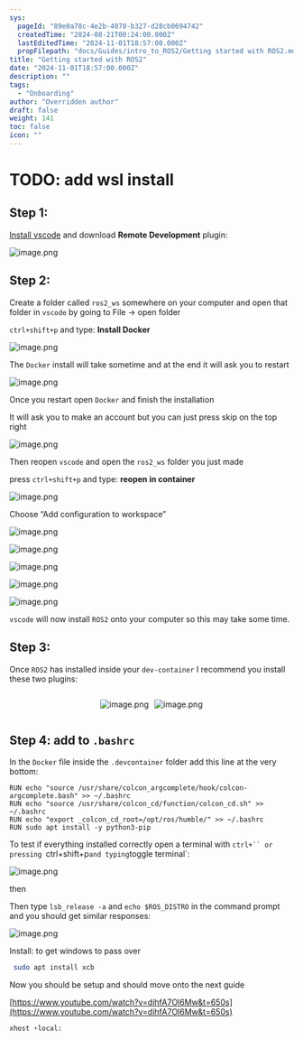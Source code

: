 ```yaml
---
sys:
  pageId: "89e0a78c-4e2b-4070-b327-d28cb0694742"
  createdTime: "2024-08-21T00:24:00.000Z"
  lastEditedTime: "2024-11-01T18:57:00.000Z"
  propFilepath: "docs/Guides/intro_to_ROS2/Getting started with ROS2.md"
title: "Getting started with ROS2"
date: "2024-11-01T18:57:00.000Z"
description: ""
tags:
  - "Onboarding"
author: "Overridden author"
draft: false
weight: 141
toc: false
icon: ""
---
```


# TODO: add wsl install

## Step 1:

[Install vscode](https://code.visualstudio.com/download) and download **Remote Development** plugin:

![image.png](https://prod-files-secure.s3.us-west-2.amazonaws.com/d518164a-d88e-44d1-a4ee-3adb3bd8bce0/efb52993-1881-4a40-b95e-6f020334f022/image.png?X-Amz-Algorithm=AWS4-HMAC-SHA256&X-Amz-Content-Sha256=UNSIGNED-PAYLOAD&X-Amz-Credential=ASIAZI2LB466SX3OFMFK%2F20250221%2Fus-west-2%2Fs3%2Faws4_request&X-Amz-Date=20250221T070812Z&X-Amz-Expires=3600&X-Amz-Security-Token=IQoJb3JpZ2luX2VjEKf%2F%2F%2F%2F%2F%2F%2F%2F%2F%2FwEaCXVzLXdlc3QtMiJHMEUCIDzr%2FVu4kYcM4uqNeoUZgKvm99qw2bAaBOsuEIiMqm1RAiEApLaRzDceDU8Oy2yFoHIkq6648m7fPGPCNNcZUahZGjgqiAQI0P%2F%2F%2F%2F%2F%2F%2F%2F%2F%2FARAAGgw2Mzc0MjMxODM4MDUiDHt%2F2acNZJmUSeyXUyrcA43pMsnTe1egXglrIcCC2msjfXEo7wji8FZoVSc3N5CtLEtn2eeexAua0tUWjduK57egjyRQuEF4A2KW024LqhQKW6sQHaE0I3SrW%2FBuMKvX8fiMbSNdQfDSVswscx6CtdW3Igo0YTXfsME4J4Gt2jaoxEFtRT%2B87jCup5rTiL5SmgC6xGj5dAeOnXINL7MVL5Clemvhx%2BvbCFCI%2F5ruOcK2NWwe3I%2Bu3WY3WI2Qrx3Rn5wJbc4Z6TS1%2BfbVX2z%2BXC7NPANSto3NaTIqYm7XjMyIBCEP80QEn1pq48tu1roJRUM7eQ3B81lCrgWOUe5CLUIZ0vJ5%2FyJlmlNQFrIl9oadICVYxXvr%2FrPHEQIbU3p8Od0mGv62ygwZN2xAAo%2BggaxHhYTrE0RZLCF6DQNXAwkVUdKYPeK92leya0VtQH8ZuTqiGCWkviPyfvyYG4IN4y54MbPuYDkIq7kUyV2fclvv3dHDXetwkapo9zz1PTr4F52Jvscc%2BYon9QVrAvro%2BjVZFf8sfOaAoMLWxSu%2BbqBDoiuSGuLSLU%2BzdPPQZFcuMQysuwS5z1C6j6bTSNVCd8oBJHaiMElOHz%2FAMjGVf0kP0cAK4KTQuFd2wTgw2BtmbD8xyRep8mu98LvcMJXB4L0GOqUBpZvGDWbFlNq7sQFpdgu%2F2Ayq76iHYci%2FkOrOjrm%2F2CDHzZHX57FoVeIvUHn%2BuEJubdQSlXKNFhhty3tHsSWIrRaeOBBLsWlRoXuIutVStC%2BioxRleE2ypKqHbEOdHKnzppsXcVlGYok64U4rwNJRUltup8KzRuv6p3icDl%2BtAHYyHdU%2Bk63otdRJ%2BzHbzFu47m5%2FspxiDxE%2FL3D0fd5RPgvp43n4&X-Amz-Signature=46c2f7ae0cc310f8fc5a0a8d18aff7b81f4c596f21f99c703dd8c52324952740&X-Amz-SignedHeaders=host&x-id=GetObject)

## Step 2:

Create a folder called `ros2_ws` somewhere on your computer and open that folder in `vscode` by going to File → open folder 

`ctrl+shift+p` and type: **Install Docker**

![image.png](https://prod-files-secure.s3.us-west-2.amazonaws.com/d518164a-d88e-44d1-a4ee-3adb3bd8bce0/2269dc0e-1cd5-47ff-bceb-c04ad9b2eab0/image.png?X-Amz-Algorithm=AWS4-HMAC-SHA256&X-Amz-Content-Sha256=UNSIGNED-PAYLOAD&X-Amz-Credential=ASIAZI2LB466SX3OFMFK%2F20250221%2Fus-west-2%2Fs3%2Faws4_request&X-Amz-Date=20250221T070812Z&X-Amz-Expires=3600&X-Amz-Security-Token=IQoJb3JpZ2luX2VjEKf%2F%2F%2F%2F%2F%2F%2F%2F%2F%2FwEaCXVzLXdlc3QtMiJHMEUCIDzr%2FVu4kYcM4uqNeoUZgKvm99qw2bAaBOsuEIiMqm1RAiEApLaRzDceDU8Oy2yFoHIkq6648m7fPGPCNNcZUahZGjgqiAQI0P%2F%2F%2F%2F%2F%2F%2F%2F%2F%2FARAAGgw2Mzc0MjMxODM4MDUiDHt%2F2acNZJmUSeyXUyrcA43pMsnTe1egXglrIcCC2msjfXEo7wji8FZoVSc3N5CtLEtn2eeexAua0tUWjduK57egjyRQuEF4A2KW024LqhQKW6sQHaE0I3SrW%2FBuMKvX8fiMbSNdQfDSVswscx6CtdW3Igo0YTXfsME4J4Gt2jaoxEFtRT%2B87jCup5rTiL5SmgC6xGj5dAeOnXINL7MVL5Clemvhx%2BvbCFCI%2F5ruOcK2NWwe3I%2Bu3WY3WI2Qrx3Rn5wJbc4Z6TS1%2BfbVX2z%2BXC7NPANSto3NaTIqYm7XjMyIBCEP80QEn1pq48tu1roJRUM7eQ3B81lCrgWOUe5CLUIZ0vJ5%2FyJlmlNQFrIl9oadICVYxXvr%2FrPHEQIbU3p8Od0mGv62ygwZN2xAAo%2BggaxHhYTrE0RZLCF6DQNXAwkVUdKYPeK92leya0VtQH8ZuTqiGCWkviPyfvyYG4IN4y54MbPuYDkIq7kUyV2fclvv3dHDXetwkapo9zz1PTr4F52Jvscc%2BYon9QVrAvro%2BjVZFf8sfOaAoMLWxSu%2BbqBDoiuSGuLSLU%2BzdPPQZFcuMQysuwS5z1C6j6bTSNVCd8oBJHaiMElOHz%2FAMjGVf0kP0cAK4KTQuFd2wTgw2BtmbD8xyRep8mu98LvcMJXB4L0GOqUBpZvGDWbFlNq7sQFpdgu%2F2Ayq76iHYci%2FkOrOjrm%2F2CDHzZHX57FoVeIvUHn%2BuEJubdQSlXKNFhhty3tHsSWIrRaeOBBLsWlRoXuIutVStC%2BioxRleE2ypKqHbEOdHKnzppsXcVlGYok64U4rwNJRUltup8KzRuv6p3icDl%2BtAHYyHdU%2Bk63otdRJ%2BzHbzFu47m5%2FspxiDxE%2FL3D0fd5RPgvp43n4&X-Amz-Signature=f1e056a18e26b02d0705f496663a4a2a8f93cc3d720d9449395ec5e77a080f49&X-Amz-SignedHeaders=host&x-id=GetObject)

The `Docker` install will take sometime and at the end it will ask you to restart

![image.png](https://prod-files-secure.s3.us-west-2.amazonaws.com/d518164a-d88e-44d1-a4ee-3adb3bd8bce0/ed233f78-be33-4b1f-b89c-9c346c0e961e/image.png?X-Amz-Algorithm=AWS4-HMAC-SHA256&X-Amz-Content-Sha256=UNSIGNED-PAYLOAD&X-Amz-Credential=ASIAZI2LB466SX3OFMFK%2F20250221%2Fus-west-2%2Fs3%2Faws4_request&X-Amz-Date=20250221T070812Z&X-Amz-Expires=3600&X-Amz-Security-Token=IQoJb3JpZ2luX2VjEKf%2F%2F%2F%2F%2F%2F%2F%2F%2F%2FwEaCXVzLXdlc3QtMiJHMEUCIDzr%2FVu4kYcM4uqNeoUZgKvm99qw2bAaBOsuEIiMqm1RAiEApLaRzDceDU8Oy2yFoHIkq6648m7fPGPCNNcZUahZGjgqiAQI0P%2F%2F%2F%2F%2F%2F%2F%2F%2F%2FARAAGgw2Mzc0MjMxODM4MDUiDHt%2F2acNZJmUSeyXUyrcA43pMsnTe1egXglrIcCC2msjfXEo7wji8FZoVSc3N5CtLEtn2eeexAua0tUWjduK57egjyRQuEF4A2KW024LqhQKW6sQHaE0I3SrW%2FBuMKvX8fiMbSNdQfDSVswscx6CtdW3Igo0YTXfsME4J4Gt2jaoxEFtRT%2B87jCup5rTiL5SmgC6xGj5dAeOnXINL7MVL5Clemvhx%2BvbCFCI%2F5ruOcK2NWwe3I%2Bu3WY3WI2Qrx3Rn5wJbc4Z6TS1%2BfbVX2z%2BXC7NPANSto3NaTIqYm7XjMyIBCEP80QEn1pq48tu1roJRUM7eQ3B81lCrgWOUe5CLUIZ0vJ5%2FyJlmlNQFrIl9oadICVYxXvr%2FrPHEQIbU3p8Od0mGv62ygwZN2xAAo%2BggaxHhYTrE0RZLCF6DQNXAwkVUdKYPeK92leya0VtQH8ZuTqiGCWkviPyfvyYG4IN4y54MbPuYDkIq7kUyV2fclvv3dHDXetwkapo9zz1PTr4F52Jvscc%2BYon9QVrAvro%2BjVZFf8sfOaAoMLWxSu%2BbqBDoiuSGuLSLU%2BzdPPQZFcuMQysuwS5z1C6j6bTSNVCd8oBJHaiMElOHz%2FAMjGVf0kP0cAK4KTQuFd2wTgw2BtmbD8xyRep8mu98LvcMJXB4L0GOqUBpZvGDWbFlNq7sQFpdgu%2F2Ayq76iHYci%2FkOrOjrm%2F2CDHzZHX57FoVeIvUHn%2BuEJubdQSlXKNFhhty3tHsSWIrRaeOBBLsWlRoXuIutVStC%2BioxRleE2ypKqHbEOdHKnzppsXcVlGYok64U4rwNJRUltup8KzRuv6p3icDl%2BtAHYyHdU%2Bk63otdRJ%2BzHbzFu47m5%2FspxiDxE%2FL3D0fd5RPgvp43n4&X-Amz-Signature=f2cb7f66f94b5861ea285e0b3ef95bd843221c8e97f8c94a013eefb4e87d6516&X-Amz-SignedHeaders=host&x-id=GetObject)

Once you restart open `Docker` and finish the installation

It will ask you to make an account but you can just press skip on the top right

![image.png](https://prod-files-secure.s3.us-west-2.amazonaws.com/d518164a-d88e-44d1-a4ee-3adb3bd8bce0/21010ad9-1659-4fd9-9f59-9932a09b2a3d/image.png?X-Amz-Algorithm=AWS4-HMAC-SHA256&X-Amz-Content-Sha256=UNSIGNED-PAYLOAD&X-Amz-Credential=ASIAZI2LB466SX3OFMFK%2F20250221%2Fus-west-2%2Fs3%2Faws4_request&X-Amz-Date=20250221T070812Z&X-Amz-Expires=3600&X-Amz-Security-Token=IQoJb3JpZ2luX2VjEKf%2F%2F%2F%2F%2F%2F%2F%2F%2F%2FwEaCXVzLXdlc3QtMiJHMEUCIDzr%2FVu4kYcM4uqNeoUZgKvm99qw2bAaBOsuEIiMqm1RAiEApLaRzDceDU8Oy2yFoHIkq6648m7fPGPCNNcZUahZGjgqiAQI0P%2F%2F%2F%2F%2F%2F%2F%2F%2F%2FARAAGgw2Mzc0MjMxODM4MDUiDHt%2F2acNZJmUSeyXUyrcA43pMsnTe1egXglrIcCC2msjfXEo7wji8FZoVSc3N5CtLEtn2eeexAua0tUWjduK57egjyRQuEF4A2KW024LqhQKW6sQHaE0I3SrW%2FBuMKvX8fiMbSNdQfDSVswscx6CtdW3Igo0YTXfsME4J4Gt2jaoxEFtRT%2B87jCup5rTiL5SmgC6xGj5dAeOnXINL7MVL5Clemvhx%2BvbCFCI%2F5ruOcK2NWwe3I%2Bu3WY3WI2Qrx3Rn5wJbc4Z6TS1%2BfbVX2z%2BXC7NPANSto3NaTIqYm7XjMyIBCEP80QEn1pq48tu1roJRUM7eQ3B81lCrgWOUe5CLUIZ0vJ5%2FyJlmlNQFrIl9oadICVYxXvr%2FrPHEQIbU3p8Od0mGv62ygwZN2xAAo%2BggaxHhYTrE0RZLCF6DQNXAwkVUdKYPeK92leya0VtQH8ZuTqiGCWkviPyfvyYG4IN4y54MbPuYDkIq7kUyV2fclvv3dHDXetwkapo9zz1PTr4F52Jvscc%2BYon9QVrAvro%2BjVZFf8sfOaAoMLWxSu%2BbqBDoiuSGuLSLU%2BzdPPQZFcuMQysuwS5z1C6j6bTSNVCd8oBJHaiMElOHz%2FAMjGVf0kP0cAK4KTQuFd2wTgw2BtmbD8xyRep8mu98LvcMJXB4L0GOqUBpZvGDWbFlNq7sQFpdgu%2F2Ayq76iHYci%2FkOrOjrm%2F2CDHzZHX57FoVeIvUHn%2BuEJubdQSlXKNFhhty3tHsSWIrRaeOBBLsWlRoXuIutVStC%2BioxRleE2ypKqHbEOdHKnzppsXcVlGYok64U4rwNJRUltup8KzRuv6p3icDl%2BtAHYyHdU%2Bk63otdRJ%2BzHbzFu47m5%2FspxiDxE%2FL3D0fd5RPgvp43n4&X-Amz-Signature=6f19298ffda35889d1079831935e234d6d2cc4a14f61fa6ff136a180a91262a5&X-Amz-SignedHeaders=host&x-id=GetObject)

Then reopen `vscode` and open the `ros2_ws` folder you just made

press `ctrl+shift+p` and type: **reopen in container**

![image.png](https://prod-files-secure.s3.us-west-2.amazonaws.com/d518164a-d88e-44d1-a4ee-3adb3bd8bce0/4e93b8c2-41ad-488c-8095-c74205196118/image.png?X-Amz-Algorithm=AWS4-HMAC-SHA256&X-Amz-Content-Sha256=UNSIGNED-PAYLOAD&X-Amz-Credential=ASIAZI2LB466SX3OFMFK%2F20250221%2Fus-west-2%2Fs3%2Faws4_request&X-Amz-Date=20250221T070812Z&X-Amz-Expires=3600&X-Amz-Security-Token=IQoJb3JpZ2luX2VjEKf%2F%2F%2F%2F%2F%2F%2F%2F%2F%2FwEaCXVzLXdlc3QtMiJHMEUCIDzr%2FVu4kYcM4uqNeoUZgKvm99qw2bAaBOsuEIiMqm1RAiEApLaRzDceDU8Oy2yFoHIkq6648m7fPGPCNNcZUahZGjgqiAQI0P%2F%2F%2F%2F%2F%2F%2F%2F%2F%2FARAAGgw2Mzc0MjMxODM4MDUiDHt%2F2acNZJmUSeyXUyrcA43pMsnTe1egXglrIcCC2msjfXEo7wji8FZoVSc3N5CtLEtn2eeexAua0tUWjduK57egjyRQuEF4A2KW024LqhQKW6sQHaE0I3SrW%2FBuMKvX8fiMbSNdQfDSVswscx6CtdW3Igo0YTXfsME4J4Gt2jaoxEFtRT%2B87jCup5rTiL5SmgC6xGj5dAeOnXINL7MVL5Clemvhx%2BvbCFCI%2F5ruOcK2NWwe3I%2Bu3WY3WI2Qrx3Rn5wJbc4Z6TS1%2BfbVX2z%2BXC7NPANSto3NaTIqYm7XjMyIBCEP80QEn1pq48tu1roJRUM7eQ3B81lCrgWOUe5CLUIZ0vJ5%2FyJlmlNQFrIl9oadICVYxXvr%2FrPHEQIbU3p8Od0mGv62ygwZN2xAAo%2BggaxHhYTrE0RZLCF6DQNXAwkVUdKYPeK92leya0VtQH8ZuTqiGCWkviPyfvyYG4IN4y54MbPuYDkIq7kUyV2fclvv3dHDXetwkapo9zz1PTr4F52Jvscc%2BYon9QVrAvro%2BjVZFf8sfOaAoMLWxSu%2BbqBDoiuSGuLSLU%2BzdPPQZFcuMQysuwS5z1C6j6bTSNVCd8oBJHaiMElOHz%2FAMjGVf0kP0cAK4KTQuFd2wTgw2BtmbD8xyRep8mu98LvcMJXB4L0GOqUBpZvGDWbFlNq7sQFpdgu%2F2Ayq76iHYci%2FkOrOjrm%2F2CDHzZHX57FoVeIvUHn%2BuEJubdQSlXKNFhhty3tHsSWIrRaeOBBLsWlRoXuIutVStC%2BioxRleE2ypKqHbEOdHKnzppsXcVlGYok64U4rwNJRUltup8KzRuv6p3icDl%2BtAHYyHdU%2Bk63otdRJ%2BzHbzFu47m5%2FspxiDxE%2FL3D0fd5RPgvp43n4&X-Amz-Signature=c1ba36eb70d0c911774e6472b760802f9e387cb7faa55193b27d4f1f4cf853a9&X-Amz-SignedHeaders=host&x-id=GetObject)

Choose “Add configuration to workspace”

![image.png](https://prod-files-secure.s3.us-west-2.amazonaws.com/d518164a-d88e-44d1-a4ee-3adb3bd8bce0/9560b282-5060-4989-ba37-97e7b2c22476/image.png?X-Amz-Algorithm=AWS4-HMAC-SHA256&X-Amz-Content-Sha256=UNSIGNED-PAYLOAD&X-Amz-Credential=ASIAZI2LB466SX3OFMFK%2F20250221%2Fus-west-2%2Fs3%2Faws4_request&X-Amz-Date=20250221T070812Z&X-Amz-Expires=3600&X-Amz-Security-Token=IQoJb3JpZ2luX2VjEKf%2F%2F%2F%2F%2F%2F%2F%2F%2F%2FwEaCXVzLXdlc3QtMiJHMEUCIDzr%2FVu4kYcM4uqNeoUZgKvm99qw2bAaBOsuEIiMqm1RAiEApLaRzDceDU8Oy2yFoHIkq6648m7fPGPCNNcZUahZGjgqiAQI0P%2F%2F%2F%2F%2F%2F%2F%2F%2F%2FARAAGgw2Mzc0MjMxODM4MDUiDHt%2F2acNZJmUSeyXUyrcA43pMsnTe1egXglrIcCC2msjfXEo7wji8FZoVSc3N5CtLEtn2eeexAua0tUWjduK57egjyRQuEF4A2KW024LqhQKW6sQHaE0I3SrW%2FBuMKvX8fiMbSNdQfDSVswscx6CtdW3Igo0YTXfsME4J4Gt2jaoxEFtRT%2B87jCup5rTiL5SmgC6xGj5dAeOnXINL7MVL5Clemvhx%2BvbCFCI%2F5ruOcK2NWwe3I%2Bu3WY3WI2Qrx3Rn5wJbc4Z6TS1%2BfbVX2z%2BXC7NPANSto3NaTIqYm7XjMyIBCEP80QEn1pq48tu1roJRUM7eQ3B81lCrgWOUe5CLUIZ0vJ5%2FyJlmlNQFrIl9oadICVYxXvr%2FrPHEQIbU3p8Od0mGv62ygwZN2xAAo%2BggaxHhYTrE0RZLCF6DQNXAwkVUdKYPeK92leya0VtQH8ZuTqiGCWkviPyfvyYG4IN4y54MbPuYDkIq7kUyV2fclvv3dHDXetwkapo9zz1PTr4F52Jvscc%2BYon9QVrAvro%2BjVZFf8sfOaAoMLWxSu%2BbqBDoiuSGuLSLU%2BzdPPQZFcuMQysuwS5z1C6j6bTSNVCd8oBJHaiMElOHz%2FAMjGVf0kP0cAK4KTQuFd2wTgw2BtmbD8xyRep8mu98LvcMJXB4L0GOqUBpZvGDWbFlNq7sQFpdgu%2F2Ayq76iHYci%2FkOrOjrm%2F2CDHzZHX57FoVeIvUHn%2BuEJubdQSlXKNFhhty3tHsSWIrRaeOBBLsWlRoXuIutVStC%2BioxRleE2ypKqHbEOdHKnzppsXcVlGYok64U4rwNJRUltup8KzRuv6p3icDl%2BtAHYyHdU%2Bk63otdRJ%2BzHbzFu47m5%2FspxiDxE%2FL3D0fd5RPgvp43n4&X-Amz-Signature=419a1dd130dc2e9f877109d7202a4c041d9468e31c09d8433f40a3000be2e6c8&X-Amz-SignedHeaders=host&x-id=GetObject)

![image.png](https://prod-files-secure.s3.us-west-2.amazonaws.com/d518164a-d88e-44d1-a4ee-3adb3bd8bce0/2ee63f81-886b-48e8-a553-dc6e5eac99e4/image.png?X-Amz-Algorithm=AWS4-HMAC-SHA256&X-Amz-Content-Sha256=UNSIGNED-PAYLOAD&X-Amz-Credential=ASIAZI2LB466SX3OFMFK%2F20250221%2Fus-west-2%2Fs3%2Faws4_request&X-Amz-Date=20250221T070812Z&X-Amz-Expires=3600&X-Amz-Security-Token=IQoJb3JpZ2luX2VjEKf%2F%2F%2F%2F%2F%2F%2F%2F%2F%2FwEaCXVzLXdlc3QtMiJHMEUCIDzr%2FVu4kYcM4uqNeoUZgKvm99qw2bAaBOsuEIiMqm1RAiEApLaRzDceDU8Oy2yFoHIkq6648m7fPGPCNNcZUahZGjgqiAQI0P%2F%2F%2F%2F%2F%2F%2F%2F%2F%2FARAAGgw2Mzc0MjMxODM4MDUiDHt%2F2acNZJmUSeyXUyrcA43pMsnTe1egXglrIcCC2msjfXEo7wji8FZoVSc3N5CtLEtn2eeexAua0tUWjduK57egjyRQuEF4A2KW024LqhQKW6sQHaE0I3SrW%2FBuMKvX8fiMbSNdQfDSVswscx6CtdW3Igo0YTXfsME4J4Gt2jaoxEFtRT%2B87jCup5rTiL5SmgC6xGj5dAeOnXINL7MVL5Clemvhx%2BvbCFCI%2F5ruOcK2NWwe3I%2Bu3WY3WI2Qrx3Rn5wJbc4Z6TS1%2BfbVX2z%2BXC7NPANSto3NaTIqYm7XjMyIBCEP80QEn1pq48tu1roJRUM7eQ3B81lCrgWOUe5CLUIZ0vJ5%2FyJlmlNQFrIl9oadICVYxXvr%2FrPHEQIbU3p8Od0mGv62ygwZN2xAAo%2BggaxHhYTrE0RZLCF6DQNXAwkVUdKYPeK92leya0VtQH8ZuTqiGCWkviPyfvyYG4IN4y54MbPuYDkIq7kUyV2fclvv3dHDXetwkapo9zz1PTr4F52Jvscc%2BYon9QVrAvro%2BjVZFf8sfOaAoMLWxSu%2BbqBDoiuSGuLSLU%2BzdPPQZFcuMQysuwS5z1C6j6bTSNVCd8oBJHaiMElOHz%2FAMjGVf0kP0cAK4KTQuFd2wTgw2BtmbD8xyRep8mu98LvcMJXB4L0GOqUBpZvGDWbFlNq7sQFpdgu%2F2Ayq76iHYci%2FkOrOjrm%2F2CDHzZHX57FoVeIvUHn%2BuEJubdQSlXKNFhhty3tHsSWIrRaeOBBLsWlRoXuIutVStC%2BioxRleE2ypKqHbEOdHKnzppsXcVlGYok64U4rwNJRUltup8KzRuv6p3icDl%2BtAHYyHdU%2Bk63otdRJ%2BzHbzFu47m5%2FspxiDxE%2FL3D0fd5RPgvp43n4&X-Amz-Signature=61f366e9acf7da47e0638eeb83e72250d46a65d5750dd2d2ece5ca94edcf289c&X-Amz-SignedHeaders=host&x-id=GetObject)

![image.png](https://prod-files-secure.s3.us-west-2.amazonaws.com/d518164a-d88e-44d1-a4ee-3adb3bd8bce0/ae1580b2-b048-407e-aed9-b584224a7a04/image.png?X-Amz-Algorithm=AWS4-HMAC-SHA256&X-Amz-Content-Sha256=UNSIGNED-PAYLOAD&X-Amz-Credential=ASIAZI2LB466SX3OFMFK%2F20250221%2Fus-west-2%2Fs3%2Faws4_request&X-Amz-Date=20250221T070812Z&X-Amz-Expires=3600&X-Amz-Security-Token=IQoJb3JpZ2luX2VjEKf%2F%2F%2F%2F%2F%2F%2F%2F%2F%2FwEaCXVzLXdlc3QtMiJHMEUCIDzr%2FVu4kYcM4uqNeoUZgKvm99qw2bAaBOsuEIiMqm1RAiEApLaRzDceDU8Oy2yFoHIkq6648m7fPGPCNNcZUahZGjgqiAQI0P%2F%2F%2F%2F%2F%2F%2F%2F%2F%2FARAAGgw2Mzc0MjMxODM4MDUiDHt%2F2acNZJmUSeyXUyrcA43pMsnTe1egXglrIcCC2msjfXEo7wji8FZoVSc3N5CtLEtn2eeexAua0tUWjduK57egjyRQuEF4A2KW024LqhQKW6sQHaE0I3SrW%2FBuMKvX8fiMbSNdQfDSVswscx6CtdW3Igo0YTXfsME4J4Gt2jaoxEFtRT%2B87jCup5rTiL5SmgC6xGj5dAeOnXINL7MVL5Clemvhx%2BvbCFCI%2F5ruOcK2NWwe3I%2Bu3WY3WI2Qrx3Rn5wJbc4Z6TS1%2BfbVX2z%2BXC7NPANSto3NaTIqYm7XjMyIBCEP80QEn1pq48tu1roJRUM7eQ3B81lCrgWOUe5CLUIZ0vJ5%2FyJlmlNQFrIl9oadICVYxXvr%2FrPHEQIbU3p8Od0mGv62ygwZN2xAAo%2BggaxHhYTrE0RZLCF6DQNXAwkVUdKYPeK92leya0VtQH8ZuTqiGCWkviPyfvyYG4IN4y54MbPuYDkIq7kUyV2fclvv3dHDXetwkapo9zz1PTr4F52Jvscc%2BYon9QVrAvro%2BjVZFf8sfOaAoMLWxSu%2BbqBDoiuSGuLSLU%2BzdPPQZFcuMQysuwS5z1C6j6bTSNVCd8oBJHaiMElOHz%2FAMjGVf0kP0cAK4KTQuFd2wTgw2BtmbD8xyRep8mu98LvcMJXB4L0GOqUBpZvGDWbFlNq7sQFpdgu%2F2Ayq76iHYci%2FkOrOjrm%2F2CDHzZHX57FoVeIvUHn%2BuEJubdQSlXKNFhhty3tHsSWIrRaeOBBLsWlRoXuIutVStC%2BioxRleE2ypKqHbEOdHKnzppsXcVlGYok64U4rwNJRUltup8KzRuv6p3icDl%2BtAHYyHdU%2Bk63otdRJ%2BzHbzFu47m5%2FspxiDxE%2FL3D0fd5RPgvp43n4&X-Amz-Signature=d1b482752632fd68cc885516f6a018399edd02eeaa7422047df9bfc83149683e&X-Amz-SignedHeaders=host&x-id=GetObject)

![image.png](https://prod-files-secure.s3.us-west-2.amazonaws.com/d518164a-d88e-44d1-a4ee-3adb3bd8bce0/53255b28-f75e-430f-b9e3-c0ac8577e42b/image.png?X-Amz-Algorithm=AWS4-HMAC-SHA256&X-Amz-Content-Sha256=UNSIGNED-PAYLOAD&X-Amz-Credential=ASIAZI2LB466SX3OFMFK%2F20250221%2Fus-west-2%2Fs3%2Faws4_request&X-Amz-Date=20250221T070812Z&X-Amz-Expires=3600&X-Amz-Security-Token=IQoJb3JpZ2luX2VjEKf%2F%2F%2F%2F%2F%2F%2F%2F%2F%2FwEaCXVzLXdlc3QtMiJHMEUCIDzr%2FVu4kYcM4uqNeoUZgKvm99qw2bAaBOsuEIiMqm1RAiEApLaRzDceDU8Oy2yFoHIkq6648m7fPGPCNNcZUahZGjgqiAQI0P%2F%2F%2F%2F%2F%2F%2F%2F%2F%2FARAAGgw2Mzc0MjMxODM4MDUiDHt%2F2acNZJmUSeyXUyrcA43pMsnTe1egXglrIcCC2msjfXEo7wji8FZoVSc3N5CtLEtn2eeexAua0tUWjduK57egjyRQuEF4A2KW024LqhQKW6sQHaE0I3SrW%2FBuMKvX8fiMbSNdQfDSVswscx6CtdW3Igo0YTXfsME4J4Gt2jaoxEFtRT%2B87jCup5rTiL5SmgC6xGj5dAeOnXINL7MVL5Clemvhx%2BvbCFCI%2F5ruOcK2NWwe3I%2Bu3WY3WI2Qrx3Rn5wJbc4Z6TS1%2BfbVX2z%2BXC7NPANSto3NaTIqYm7XjMyIBCEP80QEn1pq48tu1roJRUM7eQ3B81lCrgWOUe5CLUIZ0vJ5%2FyJlmlNQFrIl9oadICVYxXvr%2FrPHEQIbU3p8Od0mGv62ygwZN2xAAo%2BggaxHhYTrE0RZLCF6DQNXAwkVUdKYPeK92leya0VtQH8ZuTqiGCWkviPyfvyYG4IN4y54MbPuYDkIq7kUyV2fclvv3dHDXetwkapo9zz1PTr4F52Jvscc%2BYon9QVrAvro%2BjVZFf8sfOaAoMLWxSu%2BbqBDoiuSGuLSLU%2BzdPPQZFcuMQysuwS5z1C6j6bTSNVCd8oBJHaiMElOHz%2FAMjGVf0kP0cAK4KTQuFd2wTgw2BtmbD8xyRep8mu98LvcMJXB4L0GOqUBpZvGDWbFlNq7sQFpdgu%2F2Ayq76iHYci%2FkOrOjrm%2F2CDHzZHX57FoVeIvUHn%2BuEJubdQSlXKNFhhty3tHsSWIrRaeOBBLsWlRoXuIutVStC%2BioxRleE2ypKqHbEOdHKnzppsXcVlGYok64U4rwNJRUltup8KzRuv6p3icDl%2BtAHYyHdU%2Bk63otdRJ%2BzHbzFu47m5%2FspxiDxE%2FL3D0fd5RPgvp43n4&X-Amz-Signature=5f42c92d0229033eea38e70b9024d8b269ef58a6aebef766126c78d5b088fae2&X-Amz-SignedHeaders=host&x-id=GetObject)

![image.png](https://prod-files-secure.s3.us-west-2.amazonaws.com/d518164a-d88e-44d1-a4ee-3adb3bd8bce0/7c562767-5af9-4ffb-97d1-327bcdf4ee00/image.png?X-Amz-Algorithm=AWS4-HMAC-SHA256&X-Amz-Content-Sha256=UNSIGNED-PAYLOAD&X-Amz-Credential=ASIAZI2LB466SX3OFMFK%2F20250221%2Fus-west-2%2Fs3%2Faws4_request&X-Amz-Date=20250221T070812Z&X-Amz-Expires=3600&X-Amz-Security-Token=IQoJb3JpZ2luX2VjEKf%2F%2F%2F%2F%2F%2F%2F%2F%2F%2FwEaCXVzLXdlc3QtMiJHMEUCIDzr%2FVu4kYcM4uqNeoUZgKvm99qw2bAaBOsuEIiMqm1RAiEApLaRzDceDU8Oy2yFoHIkq6648m7fPGPCNNcZUahZGjgqiAQI0P%2F%2F%2F%2F%2F%2F%2F%2F%2F%2FARAAGgw2Mzc0MjMxODM4MDUiDHt%2F2acNZJmUSeyXUyrcA43pMsnTe1egXglrIcCC2msjfXEo7wji8FZoVSc3N5CtLEtn2eeexAua0tUWjduK57egjyRQuEF4A2KW024LqhQKW6sQHaE0I3SrW%2FBuMKvX8fiMbSNdQfDSVswscx6CtdW3Igo0YTXfsME4J4Gt2jaoxEFtRT%2B87jCup5rTiL5SmgC6xGj5dAeOnXINL7MVL5Clemvhx%2BvbCFCI%2F5ruOcK2NWwe3I%2Bu3WY3WI2Qrx3Rn5wJbc4Z6TS1%2BfbVX2z%2BXC7NPANSto3NaTIqYm7XjMyIBCEP80QEn1pq48tu1roJRUM7eQ3B81lCrgWOUe5CLUIZ0vJ5%2FyJlmlNQFrIl9oadICVYxXvr%2FrPHEQIbU3p8Od0mGv62ygwZN2xAAo%2BggaxHhYTrE0RZLCF6DQNXAwkVUdKYPeK92leya0VtQH8ZuTqiGCWkviPyfvyYG4IN4y54MbPuYDkIq7kUyV2fclvv3dHDXetwkapo9zz1PTr4F52Jvscc%2BYon9QVrAvro%2BjVZFf8sfOaAoMLWxSu%2BbqBDoiuSGuLSLU%2BzdPPQZFcuMQysuwS5z1C6j6bTSNVCd8oBJHaiMElOHz%2FAMjGVf0kP0cAK4KTQuFd2wTgw2BtmbD8xyRep8mu98LvcMJXB4L0GOqUBpZvGDWbFlNq7sQFpdgu%2F2Ayq76iHYci%2FkOrOjrm%2F2CDHzZHX57FoVeIvUHn%2BuEJubdQSlXKNFhhty3tHsSWIrRaeOBBLsWlRoXuIutVStC%2BioxRleE2ypKqHbEOdHKnzppsXcVlGYok64U4rwNJRUltup8KzRuv6p3icDl%2BtAHYyHdU%2Bk63otdRJ%2BzHbzFu47m5%2FspxiDxE%2FL3D0fd5RPgvp43n4&X-Amz-Signature=0564d7db31c0cac8b771deff6eee232b26330cace0803ff378507a4c9c5cefc0&X-Amz-SignedHeaders=host&x-id=GetObject)

`vscode` will now install `ROS2` onto your computer so this may take some time.

## Step 3:

Once `ROS2` has installed inside your `dev-container` I recommend you install these two plugins:

<div style="display: flex;flex-direction: row; column-gap:10px; max-width: 630px;justify-content: center;">
<div>

![image.png](https://prod-files-secure.s3.us-west-2.amazonaws.com/d518164a-d88e-44d1-a4ee-3adb3bd8bce0/3fc3d550-5a54-4ba1-ba6b-faa01cdb7369/image.png?X-Amz-Algorithm=AWS4-HMAC-SHA256&X-Amz-Content-Sha256=UNSIGNED-PAYLOAD&X-Amz-Credential=ASIAZI2LB4663CITMX4W%2F20250221%2Fus-west-2%2Fs3%2Faws4_request&X-Amz-Date=20250221T070815Z&X-Amz-Expires=3600&X-Amz-Security-Token=IQoJb3JpZ2luX2VjEKf%2F%2F%2F%2F%2F%2F%2F%2F%2F%2FwEaCXVzLXdlc3QtMiJIMEYCIQC%2FeLaj74iqAsvMWfMYEowOWLws0c1SuVnU8mmmsHfomAIhAOsqyS8%2B8SPlMojwWiUFdprIstVif%2FaLBPDTqbgZ5dF5KogECND%2F%2F%2F%2F%2F%2F%2F%2F%2F%2FwEQABoMNjM3NDIzMTgzODA1Igzq%2Fc9ZrMwPbu2Q7A0q3AMWPT0BDRqYsNx1wZ0O5SZ9tRvPnQu%2FlKZSFGA4KbVZpHD6T81Agc61ky7pjVoJ%2BbGPWCvw6kXmePcFweAem%2BIywBkP5fF88BSuAqvzVP74p4U8aRHQnEw8M6N6e%2BCmQe8oiFLF%2F%2BCaRl%2Fji5GQ09vSOM6s%2Fbb25AO%2FxDnCSn4X8KsqneQorqEHNBe0hwgngE8pDujvrdJIKmEnlIiZlqjYPEuAYoiowIa8RudBbMO3hTm5%2FhHqhFWswU28y%2B9LUiifn7cgqNoDLWM9OGeZkqYjFgSPA3EwmdcHnVUBhZAzqQGJpbNjjvvdNSeVdqA282SIQLX548yz9Bo6twTroEeLp8JsMdqbYcL%2BD5o8F%2BLdjZiwVNYD0Gv4mVeGG6eV8rbIYtAfFnSuJXz%2Fgz2CFrocQYl7NWXXzCpDOllvNk2M8uwwXITxd29OVTiILov4iuWGC%2F90Uw30PiGvBFN2tBQ3Eu%2Fy9cYPVVGSPaWL4WZ0ojDM6xDjNF2HYiArKYzyo%2B%2B3vKjAEdG9Ck7OSsQ9e1vpFg%2BHCeqcScCeCjo4YJEx0EiS2W7Lpf9KrNNJ%2FBggLQEBbuod7HFLlBcdkox7YziIhMUAzaOpiBY4McA9GkC5CJqeoHaex68FSAOf7jCvweC9BjqkAbwyyc3wwC9RQtTutNK1gR%2B86ZX4Z0rqdqTosrg6JlhFGkQr4mnU5mYe%2FJ4R0tX5QaE%2FBKgJt%2FrgMKQ4%2FQxYjb7Y6FY%2FYEru5p8XqoATK5c0tuHR6QqtuqhIfdY%2Fer1XhbcnNNrvfpt3fZ9BtQ98jqw59FHJ%2Btm3gpN%2Fq7e%2BOVYZzwULv%2F9qMylIDjZBmFbTXXOurOYfGplVlG2wbLDHVE%2F2VKJp&X-Amz-Signature=8f43eeff4200b728a4bf89d100cde966ebcbd01b9f67b5b7b1afc475ced768f5&X-Amz-SignedHeaders=host&x-id=GetObject)

</div>
<div>

![image.png](https://prod-files-secure.s3.us-west-2.amazonaws.com/d518164a-d88e-44d1-a4ee-3adb3bd8bce0/d994cc66-13c2-4093-a5a3-f84cf4601a82/image.png?X-Amz-Algorithm=AWS4-HMAC-SHA256&X-Amz-Content-Sha256=UNSIGNED-PAYLOAD&X-Amz-Credential=ASIAZI2LB466SOZN2XB3%2F20250221%2Fus-west-2%2Fs3%2Faws4_request&X-Amz-Date=20250221T070816Z&X-Amz-Expires=3600&X-Amz-Security-Token=IQoJb3JpZ2luX2VjEKf%2F%2F%2F%2F%2F%2F%2F%2F%2F%2FwEaCXVzLXdlc3QtMiJHMEUCIQChpNxtGhOjAImj9K8l3S6SbgAQvNEbq2YIH8bvwAuVpAIgO2PrqoN%2FaRrzXuNET5m40iSxJHUSdu9BASOQzFJE8bQqiAQI0P%2F%2F%2F%2F%2F%2F%2F%2F%2F%2FARAAGgw2Mzc0MjMxODM4MDUiDFgywDEW0QZXOVMv0SrcA1jYcAq1LCQoxVhdlO6N6iLHhQlnxYn8wcWw5YDFbuZqnMIUJ5tqqETh%2FBKwIza9qMSFq3uYVloxBvbI1gqyWb5V4rk5cTDVtzD0Uk28cAYIgOLI092p8hH1FufxwuS4gXV%2FsX5n9UynFRtrOs7XkB863Kbj%2BhTtlfGaCEBPNophp3w6P%2B2wsusn0gLbro8nFAs%2FMHchXio80kv6DXBfG5SB0%2Bvk5xE5zF2MNvwu7PXj29sZGeTkhFQcss%2BoF7sqfMrywxPTx7bu1inROyGwy%2Fw3hs96z9zQl55LT8R%2FNwhTy%2BB4A6T1Z%2B1Nc5PH6MgQLdUwlXeciCOgXn7xjODFD4jlArJtHuP3Fc4KEChgiPgSj1EPPTKdtXXOaY437KeuhdJxQf8h7p5pm3j8%2BeGhdKcC%2FFoRfW4FQWbhGyj2dZPd7vUT88Hu21x48Il0MAt82V1DxUAb9wN4Msjc9MLGtDmRAhwWhMTsPCurkO%2BEznqgjX7bpiHksTOWeIAFwiLTmeTX9Yy0GcdGJpiHCIORUx647ov8AStnZaqtcd1uTdQJZUkAXwlrYYAqA2lzsNLPEaBbd4KFcMdFFxeFLSlc7Vjz02EcO0nLvqfkI569Bev7%2Bf0LIelAE%2Bup1Tf%2FMNTA4L0GOqUBV%2FG6nNYm8t41A8kK5dbgWoEsAdAbjYth540R1ttDZWAx4YOE9rGFFTC8VfBPoXNTwF8eqKLCdJclqwtFV0bBXDjCH3%2BBpKV4DB5kHAwgPoTxiW6DHrV2mqY69EnV6uM3YWoyvPh3uQfDFEEtNnKOELe6CnDRlDamHor3olCdgZ%2FnR0MbEatQBPE0IQ%2FBRMDX236pfufgHg%2FISwZIhhDUAJG%2Bx9HD&X-Amz-Signature=c3d35bc47ce3b9a75f3e50e552d72ba5b67e2ba8f79560f769e1865a7375b15d&X-Amz-SignedHeaders=host&x-id=GetObject)

</div>
</div>

## Step 4: add to `.bashrc`

In the `Docker` file inside the `.devcontainer` folder add this line at the very bottom: 

```docker
RUN echo "source /usr/share/colcon_argcomplete/hook/colcon-argcomplete.bash" >> ~/.bashrc
RUN echo "source /usr/share/colcon_cd/function/colcon_cd.sh" >> ~/.bashrc
RUN echo "export _colcon_cd_root=/opt/ros/humble/" >> ~/.bashrc
RUN sudo apt install -y python3-pip 
```

To test if everything installed correctly open a terminal with `ctrl+`` or pressing `ctrl+shift+p` and typing `toggle terminal`:

![image.png](https://prod-files-secure.s3.us-west-2.amazonaws.com/d518164a-d88e-44d1-a4ee-3adb3bd8bce0/6a4943d8-b04e-4c02-9a58-775f3384d1a5/image.png?X-Amz-Algorithm=AWS4-HMAC-SHA256&X-Amz-Content-Sha256=UNSIGNED-PAYLOAD&X-Amz-Credential=ASIAZI2LB466SX3OFMFK%2F20250221%2Fus-west-2%2Fs3%2Faws4_request&X-Amz-Date=20250221T070812Z&X-Amz-Expires=3600&X-Amz-Security-Token=IQoJb3JpZ2luX2VjEKf%2F%2F%2F%2F%2F%2F%2F%2F%2F%2FwEaCXVzLXdlc3QtMiJHMEUCIDzr%2FVu4kYcM4uqNeoUZgKvm99qw2bAaBOsuEIiMqm1RAiEApLaRzDceDU8Oy2yFoHIkq6648m7fPGPCNNcZUahZGjgqiAQI0P%2F%2F%2F%2F%2F%2F%2F%2F%2F%2FARAAGgw2Mzc0MjMxODM4MDUiDHt%2F2acNZJmUSeyXUyrcA43pMsnTe1egXglrIcCC2msjfXEo7wji8FZoVSc3N5CtLEtn2eeexAua0tUWjduK57egjyRQuEF4A2KW024LqhQKW6sQHaE0I3SrW%2FBuMKvX8fiMbSNdQfDSVswscx6CtdW3Igo0YTXfsME4J4Gt2jaoxEFtRT%2B87jCup5rTiL5SmgC6xGj5dAeOnXINL7MVL5Clemvhx%2BvbCFCI%2F5ruOcK2NWwe3I%2Bu3WY3WI2Qrx3Rn5wJbc4Z6TS1%2BfbVX2z%2BXC7NPANSto3NaTIqYm7XjMyIBCEP80QEn1pq48tu1roJRUM7eQ3B81lCrgWOUe5CLUIZ0vJ5%2FyJlmlNQFrIl9oadICVYxXvr%2FrPHEQIbU3p8Od0mGv62ygwZN2xAAo%2BggaxHhYTrE0RZLCF6DQNXAwkVUdKYPeK92leya0VtQH8ZuTqiGCWkviPyfvyYG4IN4y54MbPuYDkIq7kUyV2fclvv3dHDXetwkapo9zz1PTr4F52Jvscc%2BYon9QVrAvro%2BjVZFf8sfOaAoMLWxSu%2BbqBDoiuSGuLSLU%2BzdPPQZFcuMQysuwS5z1C6j6bTSNVCd8oBJHaiMElOHz%2FAMjGVf0kP0cAK4KTQuFd2wTgw2BtmbD8xyRep8mu98LvcMJXB4L0GOqUBpZvGDWbFlNq7sQFpdgu%2F2Ayq76iHYci%2FkOrOjrm%2F2CDHzZHX57FoVeIvUHn%2BuEJubdQSlXKNFhhty3tHsSWIrRaeOBBLsWlRoXuIutVStC%2BioxRleE2ypKqHbEOdHKnzppsXcVlGYok64U4rwNJRUltup8KzRuv6p3icDl%2BtAHYyHdU%2Bk63otdRJ%2BzHbzFu47m5%2FspxiDxE%2FL3D0fd5RPgvp43n4&X-Amz-Signature=1c11a558c62da83a919838b19ba77fdb8a81c51f67bd6aa13ab09922390777c7&X-Amz-SignedHeaders=host&x-id=GetObject)

then 

Then type `lsb_release -a` and `echo $ROS_DISTRO` in the command prompt and you should get similar responses:

![image.png](https://prod-files-secure.s3.us-west-2.amazonaws.com/d518164a-d88e-44d1-a4ee-3adb3bd8bce0/3e635dec-a805-4e85-8b9e-d000e5b71a4e/image.png?X-Amz-Algorithm=AWS4-HMAC-SHA256&X-Amz-Content-Sha256=UNSIGNED-PAYLOAD&X-Amz-Credential=ASIAZI2LB466SX3OFMFK%2F20250221%2Fus-west-2%2Fs3%2Faws4_request&X-Amz-Date=20250221T070812Z&X-Amz-Expires=3600&X-Amz-Security-Token=IQoJb3JpZ2luX2VjEKf%2F%2F%2F%2F%2F%2F%2F%2F%2F%2FwEaCXVzLXdlc3QtMiJHMEUCIDzr%2FVu4kYcM4uqNeoUZgKvm99qw2bAaBOsuEIiMqm1RAiEApLaRzDceDU8Oy2yFoHIkq6648m7fPGPCNNcZUahZGjgqiAQI0P%2F%2F%2F%2F%2F%2F%2F%2F%2F%2FARAAGgw2Mzc0MjMxODM4MDUiDHt%2F2acNZJmUSeyXUyrcA43pMsnTe1egXglrIcCC2msjfXEo7wji8FZoVSc3N5CtLEtn2eeexAua0tUWjduK57egjyRQuEF4A2KW024LqhQKW6sQHaE0I3SrW%2FBuMKvX8fiMbSNdQfDSVswscx6CtdW3Igo0YTXfsME4J4Gt2jaoxEFtRT%2B87jCup5rTiL5SmgC6xGj5dAeOnXINL7MVL5Clemvhx%2BvbCFCI%2F5ruOcK2NWwe3I%2Bu3WY3WI2Qrx3Rn5wJbc4Z6TS1%2BfbVX2z%2BXC7NPANSto3NaTIqYm7XjMyIBCEP80QEn1pq48tu1roJRUM7eQ3B81lCrgWOUe5CLUIZ0vJ5%2FyJlmlNQFrIl9oadICVYxXvr%2FrPHEQIbU3p8Od0mGv62ygwZN2xAAo%2BggaxHhYTrE0RZLCF6DQNXAwkVUdKYPeK92leya0VtQH8ZuTqiGCWkviPyfvyYG4IN4y54MbPuYDkIq7kUyV2fclvv3dHDXetwkapo9zz1PTr4F52Jvscc%2BYon9QVrAvro%2BjVZFf8sfOaAoMLWxSu%2BbqBDoiuSGuLSLU%2BzdPPQZFcuMQysuwS5z1C6j6bTSNVCd8oBJHaiMElOHz%2FAMjGVf0kP0cAK4KTQuFd2wTgw2BtmbD8xyRep8mu98LvcMJXB4L0GOqUBpZvGDWbFlNq7sQFpdgu%2F2Ayq76iHYci%2FkOrOjrm%2F2CDHzZHX57FoVeIvUHn%2BuEJubdQSlXKNFhhty3tHsSWIrRaeOBBLsWlRoXuIutVStC%2BioxRleE2ypKqHbEOdHKnzppsXcVlGYok64U4rwNJRUltup8KzRuv6p3icDl%2BtAHYyHdU%2Bk63otdRJ%2BzHbzFu47m5%2FspxiDxE%2FL3D0fd5RPgvp43n4&X-Amz-Signature=c52451ecce4a632f34babde1190f088a476bc27716ac2a85a1a03d47a3d24627&X-Amz-SignedHeaders=host&x-id=GetObject)

Install:  to get windows to pass over

```bash
 sudo apt install xcb
```

Now you should be setup and should move onto the next guide 

[https://www.youtube.com/watch?v=dihfA7Ol6Mw&t=650s](https://www.youtube.com/watch?v=dihfA7Ol6Mw&t=650s)

```python
xhost +local:
```
